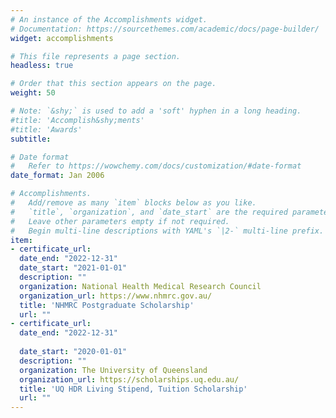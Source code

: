 ```yaml
---
# An instance of the Accomplishments widget.
# Documentation: https://sourcethemes.com/academic/docs/page-builder/
widget: accomplishments

# This file represents a page section.
headless: true

# Order that this section appears on the page.
weight: 50

# Note: `&shy;` is used to add a 'soft' hyphen in a long heading.
#title: 'Accomplish&shy;ments'
#title: 'Awards'
subtitle:

# Date format
#   Refer to https://wowchemy.com/docs/customization/#date-format
date_format: Jan 2006

# Accomplishments.
#   Add/remove as many `item` blocks below as you like.
#   `title`, `organization`, and `date_start` are the required parameters.
#   Leave other parameters empty if not required.
#   Begin multi-line descriptions with YAML's `|2-` multi-line prefix.
item:
- certificate_url:  
  date_end: "2022-12-31"
  date_start: "2021-01-01"
  description: ""
  organization: National Health Medical Research Council
  organization_url: https://www.nhmrc.gov.au/
  title: 'NHMRC Postgraduate Scholarship'
  url: ""
- certificate_url:  
  date_end: "2022-12-31"
  
  date_start: "2020-01-01"
  description: ""
  organization: The University of Queensland
  organization_url: https://scholarships.uq.edu.au/
  title: 'UQ HDR Living Stipend, Tuition Scholarship'
  url: ""
---
```


